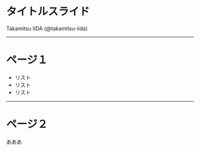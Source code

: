 <!-- markdownlint-disable MD012 -->
<!-- markdownlint-disable MD036 -->

# タイトルスライド

Takamitsu IIDA (@takamitsu-iida)

---

# ページ１

- リスト
- リスト
- リスト

---

# ページ２


あああ

